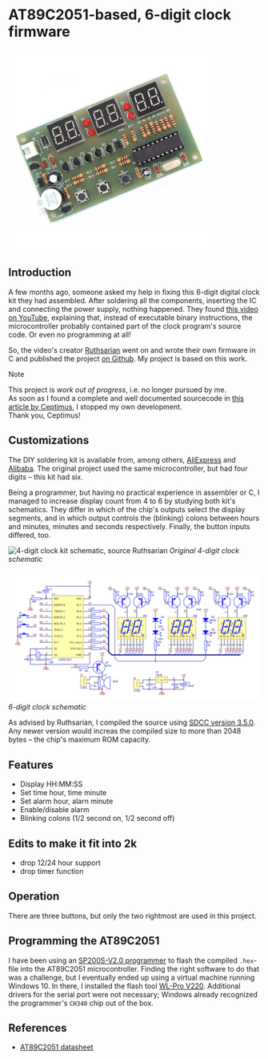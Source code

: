 # AT89C2051-based, 6-digit clock firmware

![Image of assembled kit, source Alibaba](docs/Hc0b8935c95d342c58605cff0d9320548S.jpg)

## Introduction

A few months ago, someone asked my help in fixing this 6-digit digital clock kit
they had assembled. After soldering all the components, inserting the IC and
connecting the power supply, nothing happened. They found
[this video on YouTube](https://www.youtube.com/watch?v=OIdR2x1GxLo), explaining
that, instead of executable binary instructions, the microcontroller probably
contained part of the clock program's source code. Or even no programming at all!

So, the video's creator [Ruthsarian](https://github.com/ruthsarian) went on and
wrote their own firmware in C and published the project
[on Github](https://github.com/ruthsarian/at89c2051_clock). My project is
based on this work.

> [!NOTE]
> This project is *work out of progress*, i.e. no longer pursued by me.  
> As soon as I found a complete and well documented sourcecode in
> [this article by Ceptimus][434], I stopped my own development.  
> Thank you, Ceptimus!

## Customizations

The DIY soldering kit is available from, among others, [AliExpress][522] and
[Alibaba][523]. The original project used the same microcontroller, but had four
digits &ndash; this kit had six.

Being a programmer, but having no practical experience in assembler or C, I
managed to increase display count from 4 to 6 by studying both kit's schematics.
They differ in which of the chip's outputs select the display segments, and in
which output controls the (blinking) colons between hours and minutes, minutes
and seconds respectively. Finally, the button inputs differed, too.

![4-digit clock kit schematic, source Ruthsarian](docs/schematic.jpg)
*Original 4-digit clock schematic*

![6-digit clock kit schematic, source AliExpress](docs/2042_11.png)
*6-digit clock schematic*

As advised by Ruthsarian, I compiled the source using [SDCC version 3.5.0][457].
Any newer version would increas the compiled size to more than 2048 bytes &ndash;
the chip's maximum ROM capacity.

## Features

- Display HH:MM:SS
- Set time hour, time minute
- Set alarm hour, alarn minute
- Enable/disable alarm
- Blinking colons (1/2 second on, 1/2 second off)

## Edits to make it fit into 2k

- drop 12/24 hour support
- drop timer function

## Operation

There are three buttons, but only the two rightmost are used in this project.

## Programming the AT89C2051

I have been using an [SP200S-V2.0 programmer][144] to flash the compiled `.hex`-file
into the AT89C2051 microcontroller. Finding the right software to do that was a
challenge, but I eventually ended up using a virtual machine running Windows 10.
In there, I installed the flash tool [WL-Pro V220][633]. Additional drivers for
the serial port were not necessary; Windows already recognized the programmer's
`CH340` chip out of the box.

## References

- [AT89C2051 datasheet][844]

[144]: https://aliexpress.com/item/1005005921400025.html
[434]: https://ceptimus.co.uk/index.php/2024/01/22/3-button-at89c2051-clock-kits/
[457]: https://sourceforge.net/projects/sdcc/files/sdcc/3.5.0/
[522]: https://aliexpress.com/item/1005001671051111.html
[523]: https://www.alibaba.com/suppliersubdomainalibabacom/product-detail/I-1600154086618.html
[633]: https://w.electrodragon.com/w/USB-TTL_Programmer
[844]: https://ww1.microchip.com/downloads/en/DeviceDoc/doc0368.pdf
